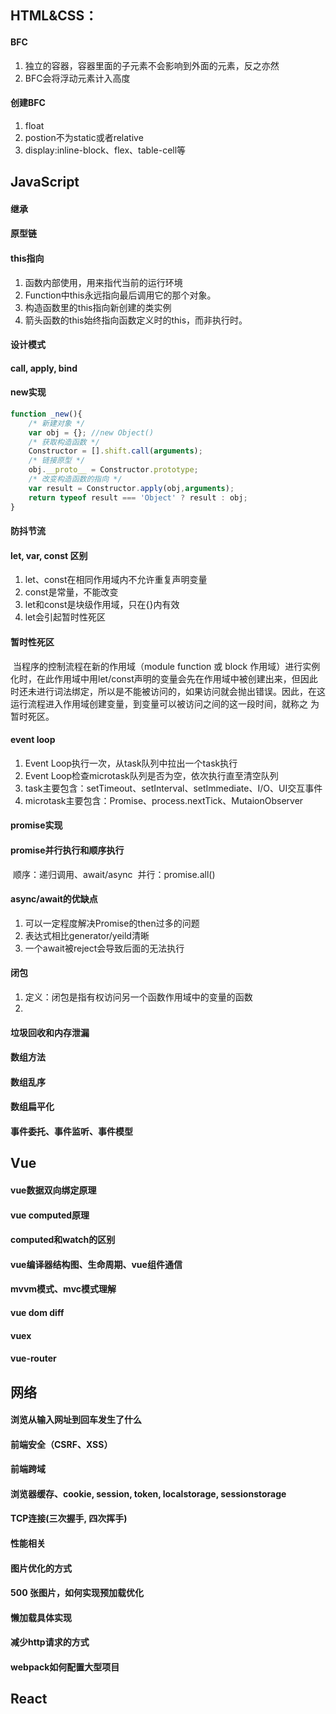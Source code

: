 ## HTML&CSS：

#### BFC

1. 独立的容器，容器里面的子元素不会影响到外面的元素，反之亦然
2. BFC会将浮动元素计入高度

#### 创建BFC

1. float
2. postion不为static或者relative
3. display:inline-block、flex、table-cell等

## JavaScript

#### 继承

#### 原型链

#### this指向

1. 函数内部使用，用来指代当前的运行环境
2. Function中this永远指向最后调用它的那个对象。
3. 构造函数里的this指向新创建的类实例
4. 箭头函数的this始终指向函数定义时的this，而非执行时。

#### 设计模式

#### call, apply, bind

#### new实现

```javascript
function _new(){
    /* 新建对象 */
	var obj = {}; //new Object()
    /* 获取构造函数 */
    Constructor = [].shift.call(arguments);
    /* 链接原型 */
    obj.__proto__ = Constructor.prototype;
    /* 改变构造函数的指向 */ 
    var result = Constructor.apply(obj,arguments);
    return typeof result === 'Object' ? result : obj;
}
```

#### 防抖节流

#### let, var, const 区别

1. let、const在相同作用域内不允许重复声明变量
2. const是常量，不能改变
3. let和const是块级作用域，只在{}内有效
4. let会引起暂时性死区

#### 暂时性死区

​	当程序的控制流程在新的作用域（module function 或 block 作用域）进行实例化时，在此作用域中用let/const声明的变量会先在作用域中被创建出来，但因此	时还未进行词法绑定，所以是不能被访问的，如果访问就会抛出错误。因此，在这运行流程进入作用域创建变量，到变量可以被访问之间的这一段时间，就称之	为暂时死区。

#### event loop

1. Event Loop执行一次，从task队列中拉出一个task执行
2. Event Loop检查microtask队列是否为空，依次执行直至清空队列
3. task主要包含：setTimeout、setInterval、setImmediate、I/O、UI交互事件
4. microtask主要包含：Promise、process.nextTick、MutaionObserver

#### promise实现

#### promise并行执行和顺序执行

​	顺序：递归调用、await/async
​	并行：promise.all()

#### async/await的优缺点

1. 可以一定程度解决Promise的then过多的问题
2. 表达式相比generator/yeild清晰
3. 一个await被reject会导致后面的无法执行

#### 闭包

1. 定义：闭包是指有权访问另一个函数作用域中的变量的函数
2. 

#### 垃圾回收和内存泄漏

#### 数组方法

#### 数组乱序

#### 数组扁平化

#### 事件委托、事件监听、事件模型

## Vue

#### vue数据双向绑定原理

#### vue computed原理

#### computed和watch的区别

#### vue编译器结构图、生命周期、vue组件通信

#### mvvm模式、mvc模式理解

#### vue dom diff

#### vuex

#### vue-router

## 网络

#### 浏览从输入网址到回车发生了什么

#### 前端安全（CSRF、XSS）

#### 前端跨域

#### 浏览器缓存、cookie, session, token, localstorage, sessionstorage

#### TCP连接(三次握手, 四次挥手)

#### 性能相关

#### 图片优化的方式

#### 500 张图片，如何实现预加载优化

#### 懒加载具体实现

#### 减少http请求的方式

#### webpack如何配置大型项目

## React
